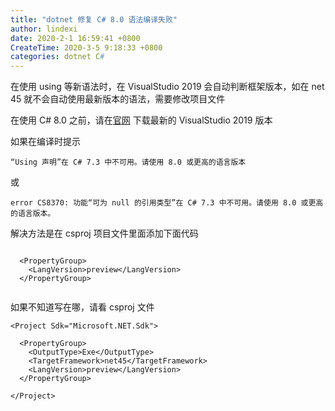 ```yaml
---
title: "dotnet 修复 C# 8.0 语法编译失败"
author: lindexi
date: 2020-2-1 16:59:41 +0800
CreateTime: 2020-3-5 9:18:33 +0800
categories: dotnet C#
---
```


在使用 using 等新语法时，在 VisualStudio 2019 会自动判断框架版本，如在 net 45 就不会自动使用最新版本的语法，需要修改项目文件

<!--more-->


<!-- 发布 -->

在使用 C# 8.0 之前，请在[官网](https://visualstudio.microsoft.com/) 下载最新的 VisualStudio 2019 版本

如果在编译时提示

```
“Using 声明”在 C# 7.3 中不可用。请使用 8.0 或更高的语言版本
```

或

```
error CS8370: 功能“可为 null 的引用类型”在 C# 7.3 中不可用。请使用 8.0 或更高的语言版本。
```

解决方法是在 csproj 项目文件里面添加下面代码

```

  <PropertyGroup>
    <LangVersion>preview</LangVersion>
  </PropertyGroup>


```

如果不知道写在哪，请看 csproj 文件

```
<Project Sdk="Microsoft.NET.Sdk">

  <PropertyGroup>
    <OutputType>Exe</OutputType>
    <TargetFramework>net45</TargetFramework>
    <LangVersion>preview</LangVersion>
  </PropertyGroup>

</Project>

```

